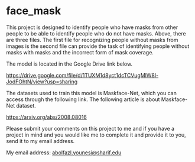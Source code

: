 # face_mask
This project is designed to identify people who have masks from other people to be able to identify people who do not have masks.
Above, there are three files. The first file for recognizing people without masks from images is the second file can provide the task of identifying people without masks with masks and the incorrect form of mask coverage.

The model is located in the Google Drive link below.

https://drive.google.com/file/d/1TUXM1d8yct1dcTCVugMlW8l-JodFOhtN/view?usp=sharing

The datasets used to train this model is Maskface-Net, which you can access through the following link.
The following article is about Maskface-Net dataset.

https://arxiv.org/abs/2008.08016

Please submit your comments on this project to me and if you have a project in mind and you would like me to complete it and provide it to you, send it to my email address.

My email address: abolfazl.younesi@sharif.edu
